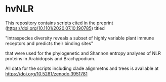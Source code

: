 # hvNLR

This repository contains scripts cited in the preprint (https://doi.org/10.1101/2020.07.10.190785) titled 

"Intraspecies diversity reveals a subset of highly variable plant immune receptors and predicts their binding sites"

that were used for the phylogenetic and Shannon entropy analyses of NLR proteins in Arabidopsis and Brachypodium. 

All data for the scripts including clade alignmetns and trees is available at https://doi.org/10.5281/zenodo.3951781
